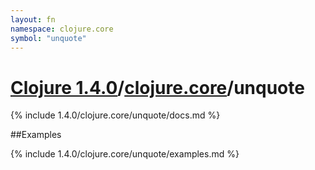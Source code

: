 ```yaml
---
layout: fn
namespace: clojure.core
symbol: "unquote"
---
```


# [Clojure 1.4.0](../../)/[clojure.core](../)/unquote

{% include 1.4.0/clojure.core/unquote/docs.md %}

##Examples

{% include 1.4.0/clojure.core/unquote/examples.md %}

